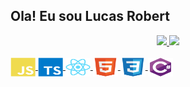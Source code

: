## Ola! Eu sou Lucas Robert

<div align="center">
  <a href="https://github.com/LucasRobert123">
  <img height="180em" src="https://github-readme-stats.vercel.app/api?username=LucasRobert123&show_icons=true&theme=dracula&include_all_commits=true&count_private=true&title_color=2683CB"/>
  <img height="180em" src="https://github-readme-stats.vercel.app/api/top-langs/?username=LucasRobert123&layout=compact&langs_count=7&theme=dracula&title_color=2683CB"/>
</div>
  
<div style="display: inline_block"><br>
  <img align="center" alt="Rafa-Js" height="30" width="40" src="https://raw.githubusercontent.com/devicons/devicon/master/icons/javascript/javascript-plain.svg">
  <img align="center" alt="Rafa-Ts" height="30" width="40" src="https://raw.githubusercontent.com/devicons/devicon/master/icons/typescript/typescript-plain.svg">
  <img align="center" alt="Rafa-React" height="30" width="40" src="https://raw.githubusercontent.com/devicons/devicon/master/icons/react/react-original.svg">
  <img align="center" alt="Rafa-HTML" height="30" width="40" src="https://raw.githubusercontent.com/devicons/devicon/master/icons/html5/html5-original.svg">
  <img align="center" alt="Rafa-CSS" height="30" width="40" src="https://raw.githubusercontent.com/devicons/devicon/master/icons/css3/css3-original.svg">
  <img align="center" alt="Rafa-Csharp" height="30" width="40" src="https://raw.githubusercontent.com/devicons/devicon/master/icons/csharp/csharp-original.svg"
</div>  
